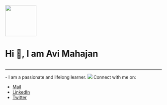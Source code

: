 <div style="display: flex; flex-direction: column;">
  <img align="left" src="https://cdn.dribbble.com/users/1277312/screenshots/14733298/media/39b1045e593737587dd60e42c8422d1f.gif" width="100"/>
  <h1>Hi 👋, I am <b>Avi Mahajan</b></h1>
</div>
<hr/>
- I am a passionate and lifelong learner.
<img src="https://komarev.com/ghpvc/?username=ItsKishnA&color=red&label=Profile+Views&style=for-the-badge"/>
Connect with me on:
<ul>
  <li><a href="mailto:kishnayc@gmail.com">Mail</a></li>
  <li><a href="https://www.linkedin.com/in/avi-mahajan-62a10a247/">LinkedIn</a></li>
  <li><a href="https://twitter.com/Kishna2401">Twitter</a></li>
</ul>